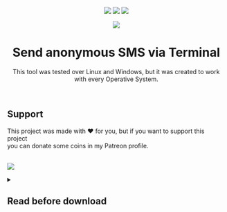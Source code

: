 
<p align="center">
<img src="https://camo.githubusercontent.com/460d9e93600497c82515ce338f834a230f570fde783e2cd609b747f2f68c2b5f/68747470733a2f2f696d672e736869656c64732e696f2f62616467652f76657273696f6e2d312e302d6f72616e6765">
  
<img src="https://camo.githubusercontent.com/2bb630e2707a04100cd270fd944d22816241c37b68a5a1629257920c65e17891/68747470733a2f2f696d672e736869656c64732e696f2f62616467652f6c6963656e73652d4d49542d626c7565">

<img src="https://camo.githubusercontent.com/1bab4c20414ff279288207bdf3a4e891389390ed8f7ffe330617182214046795/68747470733a2f2f696d672e736869656c64732e696f2f62616467652f6c616e67756167652d507974686f6e332d79656c6c6f77">

</p>

<p align="center"><img src="https://user-images.githubusercontent.com/104868654/167976018-0f0b60a7-3943-4035-a91a-105c7bb89154.png"></p>

<h1 align="center">Send anonymous SMS via Terminal</h1>
<p align="center">This tool was tested over Linux and Windows, but it was created to work with every Operative System.</p>
<br>
<h2>Support</h2>
<h3">This project was made with ♥ for you, but if you want to support this project<br>you can donate some coins in my Patreon profile.</h3>
<br><br>
<p><a href="https://www.patreon.com/polartech_wh"><img src="https://user-images.githubusercontent.com/104868654/167985820-7f25298b-07d9-4308-a133-13e9f21424ef.png"></a></p>

<details>
<summary><h2>Read before download</h2></summary>
  
I decided to make this script with the paid service because the free SMS is only available in some countries not specified by the provider.
So I decided to do it like this to offer a better experience.

I recommend buying one of the textbelt.com pLANS, there are very affordable and you can send SMS without waiting 24 hours and at any time.

<h3>You have two purchase options:</h3>
  
1. Sign up to buy credits and an api
2. Buy credits and an api without registration. (Recommended)
  
There are packages starting at $3 for 50 SMS that you can use in the US/Canada
or 5 dollars for 30 SMS Worldwide.
  
  <table>
    <tr>
      <th>
<h3>REGIONS AND BASIC PLAN PRICES</h3>
      </th>
    </tr>
    <tr>
      <td>
<table>
   <thead>
      <tr>
         <th>REGION</th>
         <th>QUOTA</th>
         <th>PRICE</th>
      </tr>
   </thead>
   <tbody>
      <tr class="US/CA">
         <td>US/Canada</td>
         <td>50 Texts</td>
         <td>$3 USD</td>
      </tr>
      <tr class="EU">
         <td>Europe</td>
         <td>30 Texts</td>
         <td>$5 USD</td>
      </tr>
      <tr class="ASI/OCE">
         <td>Asia/Oceania</td>
         <td>30 Texts</td>
         <td>$5 USD</td>
      </tr>
       <tr class="ME/AFR">
         <td>MiddleEast/Africa</td>
         <td>25 Texts</td>
         <td>$5 USD</td>
      </tr>
      <tr class="AME">
         <td>Americas</td>
         <td>30 Texts</td>
         <td>$5 USD</td>
      </tr>
         <tr class="WW">
         <td>Worldwide</td>
         <td>30 Texts</td>
         <td>$5 USD</td>
      </tr>
   </tbody>
</table>
              </td>
    </tr>
  </table>
  
  Do you wanna buy any plan?<br>
  https://textbelt.com/purchase/

  
</details>
